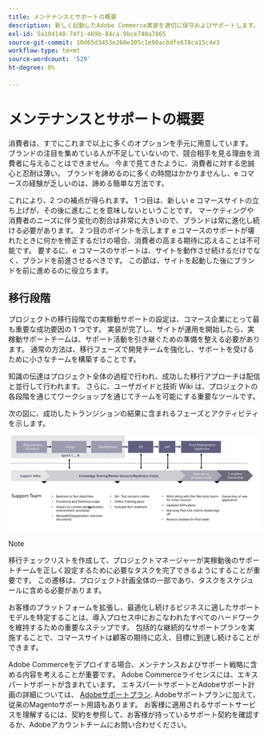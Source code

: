 ```yaml
---
title: メンテナンスとサポートの概要
description: 新しく起動したAdobe Commerce実装を適切に保守およびサポートします。
exl-id: 5a104148-74f1-469b-84ca-9bce740a7865
source-git-commit: 10d65d3453e260e105c1e90acbdfe678ca15c4e3
workflow-type: tm+mt
source-wordcount: '529'
ht-degree: 0%

---
```


# メンテナンスとサポートの概要

消費者は、すでにこれまで以上に多くのオプションを手元に用意しています。 ブランドの注目を集めている人が不足していないので、競合相手を見る理由を消費者に与えることはできません。 今まで見てきたように、消費者に対する忠誠心と忍耐は薄い。 ブランドを諦めるのに多くの時間はかかりませんし、e コマースの経験が乏しいのは、諦める簡単な方法です。

これにより、2 つの補点が得られます。 1 つ目は、新しい e コマースサイトの立ち上げが、その後に進むことを意味しないということです。 マーケティングや消費者のニーズに伴う変化の割合は非常に大きいので、ブランドは常に進化し続ける必要があります。 2 つ目のポイントを示します e コマースのサポートが壊れたときに何かを修正するだけの場合、消費者の高まる期待に応えることは不可能です。 要するに、e コマースのサポートは、サイトを動作させ続けるだけでなく、ブランドを前進させるべきです。 この節は、サイトを起動した後にブランドを前に進めるのに役立ちます。

## 移行段階

プロジェクトの移行段階での実稼動サポートの設定は、コマース企業にとって最も重要な成功要因の 1 つです。 実装が完了し、サイトが運用を開始したら、実稼動サポートチームは、サポート活動を引き継ぐための準備を整える必要があります。 通常の方法は、移行フェーズで開発チームを強化し、サポートを受けるために小さなチームを構築することです。

知識の伝達はプロジェクト全体の過程で行われ、成功した移行アプローチは配信と並行して行われます。 さらに、ユーザガイドと技術 Wiki は、プロジェクトの各段階を通じてワークショップを通じてチームを可能にする重要なツールです。

次の図に、成功したトランジションの結果に含まれるフェーズとアクティビティを示します。

![遷移プロセスのフェーズを示す図](../../assets/playbooks/transition-diagram.svg)

>[!NOTE]
>
> 移行チェックリストを作成して、プロジェクトマネージャーが実稼動後のサポートチームを正しく設定するために必要なタスクを完了できるようにすることが重要です。 この遷移は、プロジェクト計画全体の一部であり、タスクをスケジュールに含める必要があります。

お客様のプラットフォームを拡張し、最適化し続けるビジネスに適したサポートモデルを特定することは、導入プロセス中におこなわれたすべてのハードワークを維持するための重要なステップです。 包括的な継続的なサポートプランを実施することで、コマースサイトは顧客の期待に応え、目標に到達し続けることができます。

Adobe Commerceをデプロイする場合、メンテナンスおよびサポート戦略に含める内容を考えることが重要です。
Adobe Commerceライセンスには、エキスパートサポートが含まれています。 エキスパートサポートとAdobeサポート計画の詳細については、 [Adobeサポートプラン](https://business.adobe.com/customers/consulting-services/premier-support.html).
Adobeサポートプランに加えて、従来のMagentoサポート用語もあります。 お客様に適用されるサポートサービスを理解するには、契約を参照して、お客様が持っているサポート契約を確認するか、Adobeアカウントチームにお問い合わせください。
